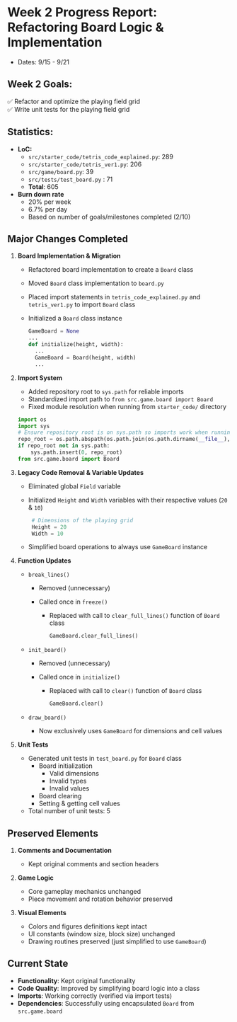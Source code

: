 # Week 2 Progress Report: Refactoring Board Logic & Implementation

- Dates: 9/15 - 9/21

## Week 2 Goals:

✅ Refactor and optimize the playing field grid  
✅ Write unit tests for the playing field grid

## Statistics:

- **LoC:**
  - `src/starter_code/tetris_code_explained.py`: 289
  - `src/starter_code/tetris_ver1.py`: 206
  - `src/game/board.py`: 39
  - `src/tests/test_board.py` : 71
  - **Total**: 605
- **Burn down rate**
  - 20% per week
  - 6.7% per day
  - Based on number of goals/milestones completed (2/10)

## Major Changes Completed

1. **Board Implementation & Migration**

   - Refactored board implementation to create a `Board` class
   - Moved `Board` class implementation to `board.py`
   - Placed import statements in `tetris_code_explained.py` and `tetris_ver1.py` to import `Board` class
   - Initialized a `Board` class instance

     ```python
     GameBoard = None
     ...
     def initialize(height, width):
       ...
       GameBoard = Board(height, width)
       ...
     ```

2. **Import System**

   - Added repository root to `sys.path` for reliable imports
   - Standardized import path to `from src.game.board import Board`
   - Fixed module resolution when running from `starter_code/` directory

   ```python
   import os
   import sys
   # Ensure repository root is on sys.path so imports work when running from starter_code
   repo_root = os.path.abspath(os.path.join(os.path.dirname(__file__), '..', '..'))
   if repo_root not in sys.path:
       sys.path.insert(0, repo_root)
   from src.game.board import Board
   ```

3. **Legacy Code Removal & Variable Updates**

   - Eliminated global `Field` variable
   - Initialized `Height` and `Width` variables with their respective values (`20` & `10`)

     ```python
      # Dimensions of the playing grid
      Height = 20
      Width = 10
     ```

   - Simplified board operations to always use `GameBoard` instance

4. **Function Updates**

   - `break_lines()`

     - Removed (unnecessary)
     - Called once in `freeze()`

       - Replaced with call to `clear_full_lines()` function of `Board` class

         ```python
         GameBoard.clear_full_lines()
         ```

   - `init_board()`

     - Removed (unnecessary)
     - Called once in `initialize()`

       - Replaced with call to `clear()` function of `Board` class

         ```python
         GameBoard.clear()
         ```

   - `draw_board()`

     - Now exclusively uses `GameBoard` for dimensions and cell values

5. **Unit Tests**

   - Generated unit tests in `test_board.py` for `Board` class
     - Board initialization
       - Valid dimensions
       - Invalid types
       - Invalid values
     - Board clearing
     - Setting & getting cell values
   - Total number of unit tests: 5

## Preserved Elements

1. **Comments and Documentation**

   - Kept original comments and section headers

2. **Game Logic**

   - Core gameplay mechanics unchanged
   - Piece movement and rotation behavior preserved

3. **Visual Elements**

   - Colors and figures definitions kept intact
   - UI constants (window size, block size) unchanged
   - Drawing routines preserved (just simplified to use `GameBoard`)

## Current State

- **Functionality**: Kept original functionality
- **Code Quality**: Improved by simplifying board logic into a class
- **Imports**: Working correctly (verified via import tests)
- **Dependencies**: Successfully using encapsulated `Board` from `src.game.board`
